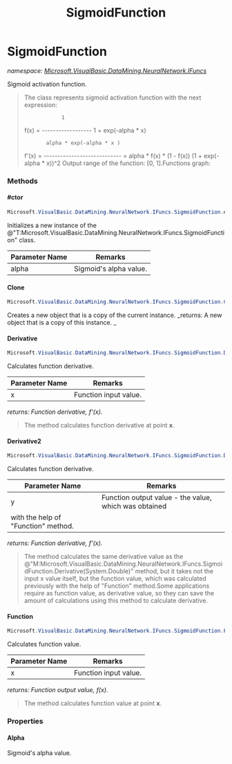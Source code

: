 ﻿---
title: SigmoidFunction
---

# SigmoidFunction
_namespace: [Microsoft.VisualBasic.DataMining.NeuralNetwork.IFuncs](N-Microsoft.VisualBasic.DataMining.NeuralNetwork.IFuncs.html)_

Sigmoid activation function.

> The class represents sigmoid activation function with
>  the next expression:
>  
>                 1
>  f(x) = ------------------
>         1 + exp(-alpha * x)
> 
>            alpha * exp(-alpha * x )
>  f'(x) = ---------------------------- = alpha * f(x) * (1 - f(x))
>            (1 + exp(-alpha * x))^2
>  Output range of the function: [0, 1].Functions graph:


### Methods

#### #ctor
```csharp
Microsoft.VisualBasic.DataMining.NeuralNetwork.IFuncs.SigmoidFunction.#ctor(System.Double)
```
Initializes a new instance of the @"T:Microsoft.VisualBasic.DataMining.NeuralNetwork.IFuncs.SigmoidFunction" class.

|Parameter Name|Remarks|
|--------------|-------|
|alpha|Sigmoid's alpha value.|


#### Clone
```csharp
Microsoft.VisualBasic.DataMining.NeuralNetwork.IFuncs.SigmoidFunction.Clone
```
Creates a new object that is a copy of the current instance.
_returns: 
 A new object that is a copy of this instance.
 _

#### Derivative
```csharp
Microsoft.VisualBasic.DataMining.NeuralNetwork.IFuncs.SigmoidFunction.Derivative(System.Double)
```
Calculates function derivative.

|Parameter Name|Remarks|
|--------------|-------|
|x|Function input value.|

_returns: Function derivative, f'(x)._
> The method calculates function derivative at point **x**.

#### Derivative2
```csharp
Microsoft.VisualBasic.DataMining.NeuralNetwork.IFuncs.SigmoidFunction.Derivative2(System.Double)
```
Calculates function derivative.

|Parameter Name|Remarks|
|--------------|-------|
|y|Function output value - the value, which was obtained
 with the help of "Function" method.|

_returns: Function derivative, f'(x)._
> The method calculates the same derivative value as the
>  @"M:Microsoft.VisualBasic.DataMining.NeuralNetwork.IFuncs.SigmoidFunction.Derivative(System.Double)" method, but it takes not the input x value
>  itself, but the function value, which was calculated previously with
>  the help of "Function" method.Some applications require as function value, as derivative value,
>  so they can save the amount of calculations using this method to calculate derivative.

#### Function
```csharp
Microsoft.VisualBasic.DataMining.NeuralNetwork.IFuncs.SigmoidFunction.Function(System.Double)
```
Calculates function value.

|Parameter Name|Remarks|
|--------------|-------|
|x|Function input value.|

_returns: Function output value, f(x)._
> The method calculates function value at point **x**.


### Properties

#### Alpha
Sigmoid's alpha value.
